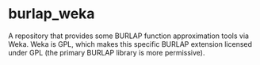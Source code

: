 # burlap_weka
A repository that provides some BURLAP function approximation tools via Weka. Weka is GPL, which makes this specific BURLAP extension licensed under GPL (the primary BURLAP library is more permissive).

